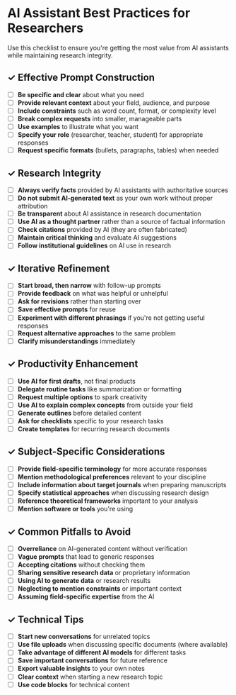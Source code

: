 # AI Assistant Best Practices for Researchers

Use this checklist to ensure you're getting the most value from AI assistants while maintaining research integrity.

## ✓ Effective Prompt Construction

- [ ] **Be specific and clear** about what you need
- [ ] **Provide relevant context** about your field, audience, and purpose
- [ ] **Include constraints** such as word count, format, or complexity level
- [ ] **Break complex requests** into smaller, manageable parts
- [ ] **Use examples** to illustrate what you want
- [ ] **Specify your role** (researcher, teacher, student) for appropriate responses
- [ ] **Request specific formats** (bullets, paragraphs, tables) when needed

## ✓ Research Integrity

- [ ] **Always verify facts** provided by AI assistants with authoritative sources
- [ ] **Do not submit AI-generated text** as your own work without proper attribution
- [ ] **Be transparent** about AI assistance in research documentation
- [ ] **Use AI as a thought partner** rather than a source of factual information
- [ ] **Check citations** provided by AI (they are often fabricated)
- [ ] **Maintain critical thinking** and evaluate AI suggestions 
- [ ] **Follow institutional guidelines** on AI use in research

## ✓ Iterative Refinement

- [ ] **Start broad, then narrow** with follow-up prompts
- [ ] **Provide feedback** on what was helpful or unhelpful
- [ ] **Ask for revisions** rather than starting over
- [ ] **Save effective prompts** for reuse
- [ ] **Experiment with different phrasings** if you're not getting useful responses
- [ ] **Request alternative approaches** to the same problem
- [ ] **Clarify misunderstandings** immediately

## ✓ Productivity Enhancement

- [ ] **Use AI for first drafts**, not final products
- [ ] **Delegate routine tasks** like summarization or formatting
- [ ] **Request multiple options** to spark creativity
- [ ] **Use AI to explain complex concepts** from outside your field
- [ ] **Generate outlines** before detailed content
- [ ] **Ask for checklists** specific to your research tasks
- [ ] **Create templates** for recurring research documents

## ✓ Subject-Specific Considerations

- [ ] **Provide field-specific terminology** for more accurate responses
- [ ] **Mention methodological preferences** relevant to your discipline
- [ ] **Include information about target journals** when preparing manuscripts
- [ ] **Specify statistical approaches** when discussing research design
- [ ] **Reference theoretical frameworks** important to your analysis
- [ ] **Mention software or tools** you're using

## ✓ Common Pitfalls to Avoid

- [ ] **Overreliance** on AI-generated content without verification
- [ ] **Vague prompts** that lead to generic responses
- [ ] **Accepting citations** without checking them
- [ ] **Sharing sensitive research data** or proprietary information
- [ ] **Using AI to generate data** or research results
- [ ] **Neglecting to mention constraints** or important context
- [ ] **Assuming field-specific expertise** from the AI

## ✓ Technical Tips

- [ ] **Start new conversations** for unrelated topics
- [ ] **Use file uploads** when discussing specific documents (where available)
- [ ] **Take advantage of different AI models** for different tasks
- [ ] **Save important conversations** for future reference
- [ ] **Export valuable insights** to your own notes
- [ ] **Clear context** when starting a new research topic
- [ ] **Use code blocks** for technical content